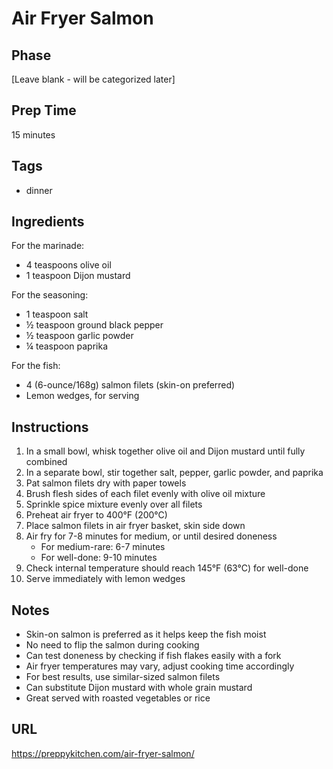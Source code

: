 # Air Fryer Salmon

## Phase
[Leave blank - will be categorized later]

## Prep Time
15 minutes

## Tags
- dinner

## Ingredients
For the marinade:
- 4 teaspoons olive oil
- 1 teaspoon Dijon mustard

For the seasoning:
- 1 teaspoon salt
- ½ teaspoon ground black pepper
- ½ teaspoon garlic powder
- ¼ teaspoon paprika

For the fish:
- 4 (6-ounce/168g) salmon filets (skin-on preferred)
- Lemon wedges, for serving

## Instructions
1. In a small bowl, whisk together olive oil and Dijon mustard until fully combined
2. In a separate bowl, stir together salt, pepper, garlic powder, and paprika
3. Pat salmon filets dry with paper towels
4. Brush flesh sides of each filet evenly with olive oil mixture
5. Sprinkle spice mixture evenly over all filets
6. Preheat air fryer to 400°F (200°C)
7. Place salmon filets in air fryer basket, skin side down
8. Air fry for 7-8 minutes for medium, or until desired doneness
   - For medium-rare: 6-7 minutes
   - For well-done: 9-10 minutes
9. Check internal temperature should reach 145°F (63°C) for well-done
10. Serve immediately with lemon wedges

## Notes
- Skin-on salmon is preferred as it helps keep the fish moist
- No need to flip the salmon during cooking
- Can test doneness by checking if fish flakes easily with a fork
- Air fryer temperatures may vary, adjust cooking time accordingly
- For best results, use similar-sized salmon filets
- Can substitute Dijon mustard with whole grain mustard
- Great served with roasted vegetables or rice

## URL
https://preppykitchen.com/air-fryer-salmon/
